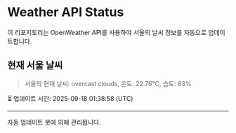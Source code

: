 
# Weather API Status

이 리포지토리는 OpenWeather API를 사용하여 서울의 날씨 정보를 자동으로 업데이트합니다.

## 현재 서울 날씨
> 서울의 현재 날씨: overcast clouds, 온도: 22.76°C, 습도: 83%

⏳ 업데이트 시간: 2025-09-18 01:38:58 (UTC)

---
자동 업데이트 봇에 의해 관리됩니다.
